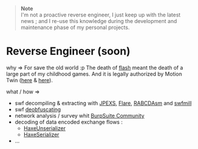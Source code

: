 > **Note**   
> I'm not a proactive  reverse  engineer, I just keep up with the  latest news ;
> and I re-use  this knowledge during  the development  and maintenance phase of
> my personal projects.

# Reverse Engineer (soon)

why => For save the old world :p The death of [flash](https://www.adobe.com/fr/products/flashplayer/end-of-life.html) meant the death of a large part of my childhood games<!-- , I joined the titanic project of saving the [Motion Twin](https://motion-twin.com) games : « [Eternaltwin](https://gitlab.com/eternaltwin) »-->.
And it is legally authorized by Motion Twin ([here](http://twd.io/e/3j-m0M/2) & [here](http://twd.io/e/JF3i0M/387)).

what / how =>
 - swf decompiling & extracting with [JPEXS](https://github.com/jindrapetrik/jpexs-decompiler), [Flare](http://www.nowrap.de/flare.html), [RABCDAsm](https://github.com/CyberShadow/RABCDAsm) and [swfmill](https://www.swfmill.org/)
 - swf [deobfuscating](http://tech.motion-twin.com/obfu.html)
 - network analysis / survey whit [BurpSuite Community](https://portswigger.net/burp)
 - decoding of data encoded exchange flows :
   - [HaxeUnserializer](https://gitlab.com/-/snippets/2195246)
   - [HaxeSerializer](https://gitlab.com/-/snippets/2195291)
 - ...

<!--
where => In « [Eternaltwin](https://gitlab.com/eternaltwin) » mainly.
-->
